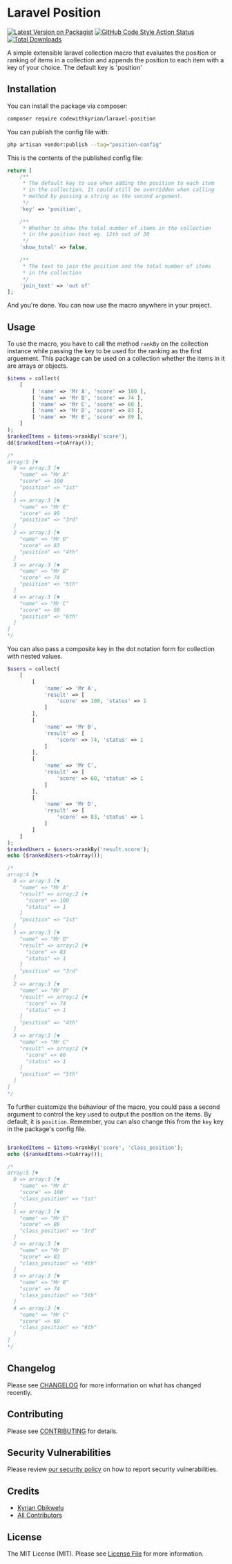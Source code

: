# Laravel Position

[![Latest Version on Packagist](https://img.shields.io/packagist/v/codewithkyrian/laravel-position.svg?style=flat-square)](https://packagist.org/packages/codewithkyrian/laravel-position)
[![GitHub Code Style Action Status](https://img.shields.io/github/workflow/status/codewithkyrian/laravel-position/Check%20&%20fix%20styling?label=code%20style)](https://github.com/codewithkyrian/laravel-position/actions?query=workflow%3A"Check+%26+fix+styling"+branch%3Amain)
[![Total Downloads](https://img.shields.io/packagist/dt/codewithkyrian/laravel-position.svg?style=flat-square)](https://packagist.org/packages/codewithkyrian/laravel-position)

A simple extensible laravel collection macro that evaluates the position or ranking of items in a collection and appends the position to each item with a key of your choice. The default key is 'position'

## Installation

You can install the package via composer:

```bash
composer require codewithkyrian/laravel-position
```

You can publish the config file with:

```bash
php artisan vendor:publish --tag="position-config"
```

This is the contents of the published config file:

```php
return [
    /**
     * The default key to use when adding the position to each item
     * in the collection. It could still be overridden when calling
     * method by passing a string as the second argument.
     */
    'key' => 'position',

    /**
     * Whether to show the total number of items in the collection
     * in the position text eg. 12th out of 30
     */
    'show_total' => false,

    /**
     * The text to join the position and the total number of items
     * in the collection
     */
    'join_text' => 'out of'
];
```

And you're done. You can now use the macro anywhere in your project.

## Usage

To use the macro, you have to call the method `rankBy` on the collection instance while passing the key to be used for the ranking as the first arguement. This package can be used on a collection whether the items in it are arrays or objects. 

```php
$items = collect(
    [
        [ 'name' => 'Mr A', 'score' => 100 ],
        [ 'name' => 'Mr B', 'score' => 74 ],
        [ 'name' => 'Mr C', 'score' => 60 ],
        [ 'name' => 'Mr D', 'score' => 83 ],
        [ 'name' => 'Mr E', 'score' => 89 ],
    ]
);
$rankedItems = $items->rankBy('score');
dd($rankedItems->toArray());

/*
array:5 [▼
  0 => array:3 [▼
    "name" => "Mr A"
    "score" => 100
    "position" => "1st"
  ]
  1 => array:3 [▼
    "name" => "Mr E"
    "score" => 89
    "position" => "3rd"
  ]
  2 => array:3 [▼
    "name" => "Mr D"
    "score" => 83
    "position" => "4th"
  ]
  3 => array:3 [▼
    "name" => "Mr B"
    "score" => 74
    "position" => "5th"
  ]
  4 => array:3 [▼
    "name" => "Mr C"
    "score" => 60
    "position" => "6th"
  ]
]
*/
```

You can also pass a composite key in the dot notation form for collection with nested values.

```php
$users = collect(
    [
        [ 
            'name' => 'Mr A', 
            'result' => [
                'score' => 100, 'status' => 1
            ]
        ],
        [ 
            'name' => 'Mr B', 
            'result' => [
                'score' => 74, 'status' => 1
            ]
        ],
        [ 
            'name' => 'Mr C', 
            'result' => [
                'score' => 60, 'status' => 1
            ]
        ],
        [ 
            'name' => 'Mr D', 
            'result' => [
                'score' => 83, 'status' => 1
            ]
        ]
    ]
);
$rankedUsers = $users->rankBy('result.score');
echo ($rankedUsers->toArray());

/*
array:4 [▼
  0 => array:3 [▼
    "name" => "Mr A"
    "result" => array:2 [▼
      "score" => 100
      "status" => 1
    ]
    "position" => "1st"
  ]
  1 => array:3 [▼
    "name" => "Mr D"
    "result" => array:2 [▼
      "score" => 83
      "status" => 1
    ]
    "position" => "3rd"
  ]
  2 => array:3 [▼
    "name" => "Mr B"
    "result" => array:2 [▼
      "score" => 74
      "status" => 1
    ]
    "position" => "4th"
  ]
  3 => array:3 [▼
    "name" => "Mr C"
    "result" => array:2 [▼
      "score" => 60
      "status" => 1
    ]
    "position" => "5th"
  ]
]
*/
```

To further customize the behaviour of the macro, you could pass a second argument to control the key used to output the position on the items. By default, it is `position`. Remember, you can also change this from the `key` key in the package's config file. 

```php

$rankedItems = $items->rankBy('score', 'class_position');
echo ($rankedItems->toArray());

/*
array:5 [▼
  0 => array:3 [▼
    "name" => "Mr A"
    "score" => 100
    "class_position" => "1st"
  ]
  1 => array:3 [▼
    "name" => "Mr E"
    "score" => 89
    "class_position" => "3rd"
  ]
  2 => array:3 [▼
    "name" => "Mr D"
    "score" => 83
    "class_position" => "4th"
  ]
  3 => array:3 [▼
    "name" => "Mr B"
    "score" => 74
    "class_position" => "5th"
  ]
  4 => array:3 [▼
    "name" => "Mr C"
    "score" => 60
    "class_position" => "6th"
  ]
]
*/

```


## Changelog

Please see [CHANGELOG](CHANGELOG.md) for more information on what has changed recently.

## Contributing

Please see [CONTRIBUTING](.github/CONTRIBUTING.md) for details.

## Security Vulnerabilities

Please review [our security policy](../../security/policy) on how to report security vulnerabilities.

## Credits

-   [Kyrian Obikwelu](https://github.com/CodeWithKyrian)
-   [All Contributors](../../contributors)

## License

The MIT License (MIT). Please see [License File](LICENSE.md) for more information.
